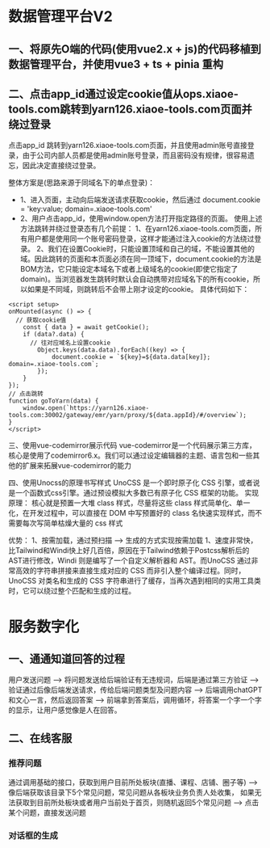 # 数据管理平台V2
## 一、将原先O端的代码(使用vue2.x + js)的代码移植到数据管理平台，并使用vue3 + ts + pinia 重构

## 二、点击app_id通过设定cookie值从ops.xiaoe-tools.com跳转到yarn126.xiaoe-tools.com页面并绕过登录
点击app_id 跳转到yarn126.xiaoe-tools.com页面，并且使用admin账号直接登录，由于公司内部人员都是使用admin账号登录，而且密码没有规律，很容易遗忘，因此决定直接绕过登录。

整体方案是(思路来源于同域名下的单点登录)：
* 1、进入页面，主动向后端发送请求获取cookie，然后通过 document.cookie = 'key:value; domain=.xiaoe-tools.com'
* 2、用户点击app_id，使用window.open方法打开指定路径的页面。
使用上述方法跳转并绕过登录态有几个前提：
1、在yarn126.xiaoe-tools.com页面，所有用户都是使用同一个账号密码登录，这样才能通过注入cookie的方法绕过登录。
2、我们在设置Cookie时，只能设置顶域和自己的域，不能设置其他的域。因此跳转的页面和本页面必须在同一顶域下，document.cookie的方法是BOM方法，它只能设定本域名下或者上级域名的cookie(即使它指定了domain)。当浏览器发生跳转时默认会自动携带对应域名下的所有cookie，所以如果是不同域，则跳转后不会带上刚才设定的cookie。
具体代码如下：
```vue
<script setup>
onMounted(async () => {
  // 获取cookie值
    const { data } = await getCookie();
    if (data?.data) {
      // 往对应域名上设置cookie
        Object.keys(data.data).forEach((key) => {
            document.cookie = `${key}=${data.data[key]}; domain=.xiaoe-tools.com`;
        });
    }
});
// 点击跳转
function goToYarn(data) {
    window.open(`https://yarn126.xiaoe-tools.com:30002/gateway/emr/yarn/proxy/${data.appId}/#/overview`);
}
</script>
```
三、使用vue-codemirror展示代码
vue-codemirror是一个代码展示第三方库，核心是使用了codemirror6.x。我们可以通过设定编辑器的主题、语言包和一些其他的扩展来拓展vue-codemirror的能力

四、使用Unocss的原理书写样式
UnoCSS 是一个即时原子化 CSS 引擎，或者说是一个函数式css引擎。通过预设模拟大多数已有原子化 CSS 框架的功能。
实现原理： 核心就是预置一大堆 class 样式，尽量将这些 class 样式简单化、单一化，在开发过程中，可以直接在 DOM 中写预置好的 class 名快速实现样式，而不需要每次写简单枯燥大量的 css 样式

优势：
1、按需加载，通过预扫描 --> 生成的方式实现按需加载
1、速度非常快，比Tailwind和Windi快上好几百倍，原因在于Tailwind依赖于Postcss解析后的AST进行修改，Windi 则是编写了一个自定义解析器和 AST。而UnoCSS 通过非常高效的字符串拼接来直接生成对应的 CSS 而非引入整个编译过程。同时，UnoCSS 对类名和生成的 CSS 字符串进行了缓存，当再次遇到相同的实用工具类时，它可以绕过整个匹配和生成的过程。

# 服务数字化

## 一、通通知道回答的过程
用户发送问题 --> 将问题发送给后端验证有无违规词，后端是通过第三方验证 --> 验证通过后像后端发送请求，传给后端问题类型及问题内容  --> 后端调用chatGPT和文心一言，然后返回答案 --> 前端拿到答案后，调用循环，将答案一个字一个字的显示，让用户感觉像是人在回答。

## 二、在线客服

### 推荐问题
通过调用基础的接口，获取到用户目前所处板块(直播、课程、店铺、圈子等) --> 像后端获取该目录下5个常见问题，常见问题从各板块业务负责人处收集， 如果无法获取到目前所处板块或者用户当前处于首页，则随机返回5个常见问题 --> 点击某个问题，直接发送问题


### 对话框的生成